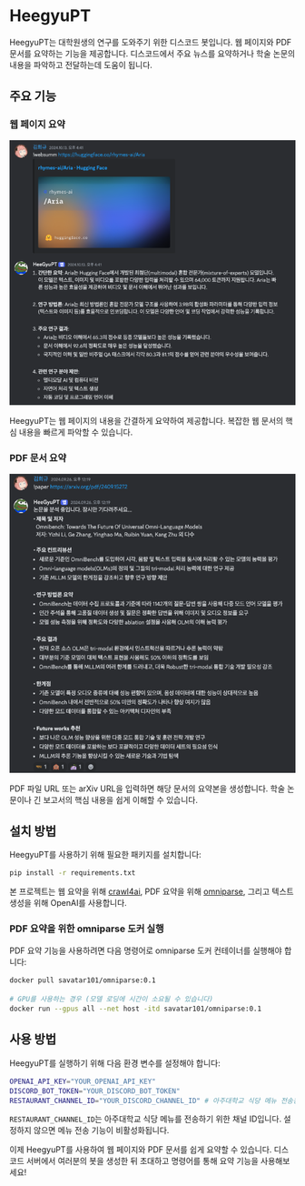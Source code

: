 # HeegyuPT

HeegyuPT는 대학원생의 연구를 도와주기 위한 디스코드 봇입니다. 웹 페이지와 PDF 문서를 요약하는 기능을 제공합니다.
디스코드에서 주요 뉴스를 요약하거나 학술 논문의 내용을 파악하고 전달하는데 도움이 됩니다.

## 주요 기능

### 웹 페이지 요약
![웹 요약 예시](./img/websumm.png)

HeegyuPT는 웹 페이지의 내용을 간결하게 요약하여 제공합니다. 복잡한 웹 문서의 핵심 내용을 빠르게 파악할 수 있습니다.

### PDF 문서 요약
![PDF 요약 예시](./img/papersumm.png)

PDF 파일 URL 또는 arXiv URL을 입력하면 해당 문서의 요약본을 생성합니다. 학술 논문이나 긴 보고서의 핵심 내용을 쉽게 이해할 수 있습니다.

## 설치 방법

HeegyuPT를 사용하기 위해 필요한 패키지를 설치합니다:

```bash
pip install -r requirements.txt
```

본 프로젝트는 웹 요약을 위해 [crawl4ai](https://github.com/unclecode/crawl4ai), PDF 요약을 위해 [omniparse](https://github.com/adithya-s-k/omniparse), 그리고 텍스트 생성을 위해 OpenAI를 사용합니다.

### PDF 요약을 위한 omniparse 도커 실행

PDF 요약 기능을 사용하려면 다음 명령어로 omniparse 도커 컨테이너를 실행해야 합니다:

```bash
docker pull savatar101/omniparse:0.1

# GPU를 사용하는 경우 (모델 로딩에 시간이 소요될 수 있습니다)
docker run --gpus all --net host -itd savatar101/omniparse:0.1
```

## 사용 방법

HeegyuPT를 실행하기 위해 다음 환경 변수를 설정해야 합니다:

```bash
OPENAI_API_KEY="YOUR_OPENAI_API_KEY"
DISCORD_BOT_TOKEN="YOUR_DISCORD_BOT_TOKEN"
RESTAURANT_CHANNEL_ID="YOUR_DISCORD_CHANNEL_ID" # 아주대학교 식당 메뉴 전송용 (선택사항)
```

`RESTAURANT_CHANNEL_ID`는 아주대학교 식당 메뉴를 전송하기 위한 채널 ID입니다. 설정하지 않으면 메뉴 전송 기능이 비활성화됩니다.

이제 HeegyuPT를 사용하여 웹 페이지와 PDF 문서를 쉽게 요약할 수 있습니다. 디스코드 서버에서 여러분의 봇을 생성한 뒤 초대하고 명령어를 통해 요약 기능을 사용해보세요!